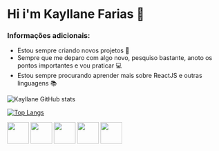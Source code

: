 # Hi i'm Kayllane Farias 👋

### Informações adicionais:
<ul>
  <li>Estou sempre criando novos projetos 🚀 </li>
  <li> Sempre que me deparo com algo novo, pesquiso bastante, anoto os pontos importantes e vou praticar 💻 </li>
  <li> Estou sempre procurando aprender mais sobre ReactJS e outras linguagens 📚</li>
</ul>


![Kayllane GitHub stats](https://github-readme-stats.vercel.app/api?username=Aninimo&show_icons=true&theme=tokyonight)

[![Top Langs](https://github-readme-stats.vercel.app/api/top-langs/?username=Aninimo&layout=compact&theme=tokyonight)](https://github.com/Aninimo/github-readme-stats)

<div>
  <img src="https://cdn.jsdelivr.net/gh/devicons/devicon/icons/html5/html5-original.svg" width="50of" />
          
  <img src="https://cdn.jsdelivr.net/gh/devicons/devicon/icons/css3/css3-original.svg" width="50px"/>
         
  <img src="https://cdn.jsdelivr.net/gh/devicons/devicon/icons/javascript/javascript-original.svg" width="50px"/>       
  
  <img src="https://cdn.jsdelivr.net/gh/devicons/devicon/icons/react/react-original.svg" width="50px"/>
          
  <img src="https://cdn.jsdelivr.net/gh/devicons/devicon/icons/python/python-original.svg" width="50px"/>
          
</div>



